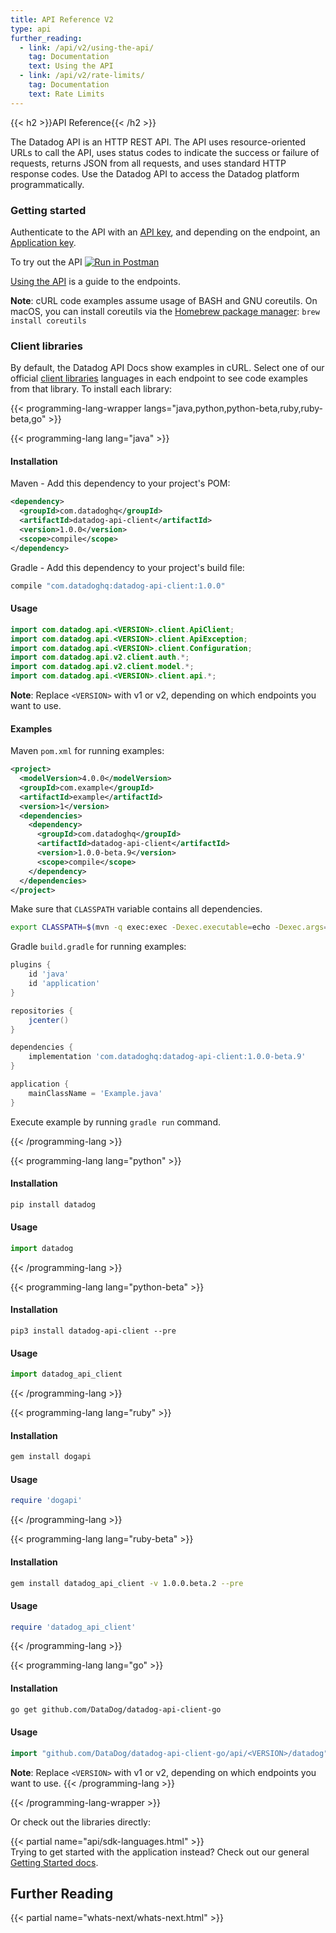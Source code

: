 ```yaml
---
title: API Reference V2
type: api
further_reading:
  - link: /api/v2/using-the-api/
    tag: Documentation
    text: Using the API
  - link: /api/v2/rate-limits/
    tag: Documentation
    text: Rate Limits
---
```


{{< h2 >}}API Reference{{< /h2 >}}

The Datadog API is an HTTP REST API. The API uses resource-oriented URLs to call the API, uses status codes to indicate the success or failure of requests, returns JSON from all requests, and uses standard HTTP response codes. Use the Datadog API to access the Datadog platform programmatically.

### Getting started

Authenticate to the API with an [API key][1], and depending on the endpoint, an [Application key][2].

To try out the API [![Run in Postman][3]](https://app.getpostman.com/run-collection/b82586cb783eb6f7cf6d?action=collection%2Fimport#?env%5BDatadog%20Authentication%5D=W3sia2V5IjoiYXBwbGljYXRpb25fa2V5IiwidmFsdWUiOiIiLCJlbmFibGVkIjp0cnVlLCJ0eXBlIjoidGV4dCJ9LHsia2V5IjoiYXBpX2tleSIsInZhbHVlIjoiIiwiZW5hYmxlZCI6dHJ1ZSwidHlwZSI6InRleHQifV0=)

[Using the API][4] is a guide to the endpoints.

**Note**: cURL code examples assume usage of BASH and GNU coreutils. On macOS, you can install coreutils via the [Homebrew package manager][5]: `brew install coreutils`

### Client libraries

By default, the Datadog API Docs show examples in cURL. Select one of our official [client libraries][6] languages in each endpoint to see code examples from that library. To install each library:

{{< programming-lang-wrapper langs="java,python,python-beta,ruby,ruby-beta,go" >}}

{{< programming-lang lang="java" >}}
#### Installation
Maven - Add this dependency to your project's POM:
```xml
<dependency>
  <groupId>com.datadoghq</groupId>
  <artifactId>datadog-api-client</artifactId>
  <version>1.0.0</version>
  <scope>compile</scope>
</dependency>
```

Gradle - Add this dependency to your project's build file:
```gradle
compile "com.datadoghq:datadog-api-client:1.0.0"
```

#### Usage

```java
import com.datadog.api.<VERSION>.client.ApiClient;
import com.datadog.api.<VERSION>.client.ApiException;
import com.datadog.api.<VERSION>.client.Configuration;
import com.datadog.api.v2.client.auth.*;
import com.datadog.api.v2.client.model.*;
import com.datadog.api.<VERSION>.client.api.*;
```
**Note**: Replace `<VERSION>` with v1 or v2, depending on which endpoints you want to use.

#### Examples

Maven `pom.xml` for running examples:
```xml
<project>
  <modelVersion>4.0.0</modelVersion>
  <groupId>com.example</groupId>
  <artifactId>example</artifactId>
  <version>1</version>
  <dependencies>
    <dependency>
      <groupId>com.datadoghq</groupId>
      <artifactId>datadog-api-client</artifactId>
      <version>1.0.0-beta.9</version>
      <scope>compile</scope>
    </dependency>
  </dependencies>
</project>
```
Make sure that `CLASSPATH` variable contains all dependencies.

```sh
export CLASSPATH=$(mvn -q exec:exec -Dexec.executable=echo -Dexec.args="%classpath")
```

Gradle `build.gradle` for running examples:
```gradle
plugins {
    id 'java'
    id 'application'
}

repositories {
    jcenter()
}

dependencies {
    implementation 'com.datadoghq:datadog-api-client:1.0.0-beta.9'
}

application {
    mainClassName = 'Example.java'
}
```
Execute example by running `gradle run` command.

{{< /programming-lang >}}

{{< programming-lang lang="python" >}}
#### Installation
```sh
pip install datadog
```
#### Usage
```python
import datadog
```
{{< /programming-lang >}}

{{< programming-lang lang="python-beta" >}}
#### Installation
```console
pip3 install datadog-api-client --pre
```
#### Usage
```python
import datadog_api_client
```
{{< /programming-lang >}}

{{< programming-lang lang="ruby" >}}
#### Installation
```sh
gem install dogapi
```
#### Usage
```ruby
require 'dogapi'
```
{{< /programming-lang >}}

{{< programming-lang lang="ruby-beta" >}}
#### Installation
```sh
gem install datadog_api_client -v 1.0.0.beta.2 --pre
```
#### Usage
```ruby
require 'datadog_api_client'
```
{{< /programming-lang >}}

{{< programming-lang lang="go" >}}
#### Installation
```sh
go get github.com/DataDog/datadog-api-client-go
```
#### Usage
```go
import "github.com/DataDog/datadog-api-client-go/api/<VERSION>/datadog"
```
 **Note**: Replace `<VERSION>` with v1 or v2, depending on which endpoints you want to use.
{{< /programming-lang >}}

{{< /programming-lang-wrapper >}}

Or check out the libraries directly:

{{< partial name="api/sdk-languages.html" >}}
</br>
Trying to get started with the application instead? Check out our general [Getting Started docs][7].

## Further Reading

{{< partial name="whats-next/whats-next.html" >}}

[1]: https://docs.datadoghq.com/account_management/api-app-keys/#api-keys
[2]: https://docs.datadoghq.com/account_management/api-app-keys/#application-keys
[3]: https://run.pstmn.io/button.svg
[4]: /api/v1/using-the-api/
[5]: https://brew.sh
[6]: https://docs.datadoghq.com/developers/libraries/
[7]: /getting_started/application/
